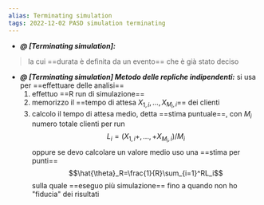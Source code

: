 ```yaml
---
alias: Terminating simulation
tags: 2022-12-02 PASD simulation terminating
---
```


- ***@ [Terminating simulation]:***
> la cui ==durata è definita da un evento== che è già stato deciso
<!--ID: 1670236970407-->


- ***@ [Terminating simulation] Metodo delle repliche indipendenti:***
	 si usa per ==effettuare delle analisi==
	1. effettuo ==R run di simulazione==
	2. memorizzo il ==tempo di attesa $X_{1,i},...,X_{M_i,i}$== dei clienti
	3. calcolo il tempo di attesa medio, detta ==stima puntuale==, con $M_i$ numero totale clienti per run $$L_i=(X_{1,i}+,...,+X_{M_i,i})/M_i$$ oppure se devo calcolare un valore medio uso una ==stima per punti== $$\hat{\theta}_R=\frac{1}{R}\sum_{i=1}^RL_i$$ sulla quale ==eseguo più simulazione== fino a quando non ho "fiducia" dei risultati
<!--ID: 1670236970412-->

